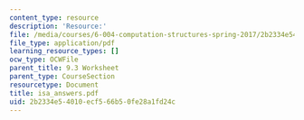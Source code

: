 ```yaml
---
content_type: resource
description: 'Resource:'
file: /media/courses/6-004-computation-structures-spring-2017/2b2334e54010ecf566b50fe28a1fd24c_isa_answers.pdf
file_type: application/pdf
learning_resource_types: []
ocw_type: OCWFile
parent_title: 9.3 Worksheet
parent_type: CourseSection
resourcetype: Document
title: isa_answers.pdf
uid: 2b2334e5-4010-ecf5-66b5-0fe28a1fd24c
---
```

